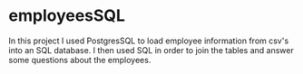 # employeesSQL

In this project I used PostgresSQL to load employee information from csv's into an SQL database. I then used SQL in order to join the tables and answer some questions about the employees.
